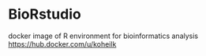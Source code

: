 # BioRstudio
docker image of R environment for bioinformatics analysis  
https://hub.docker.com/u/koheilk
